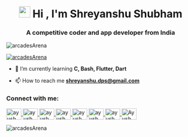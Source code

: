 <!--       -->
<h1 align="center">
    <img src="https://raw.githubusercontent.com/arcadesArena/arcadesArena/main/600px-Planetary_Gear_Animation.gif" width="30" height="30">
    Hi , I'm Shreyanshu Shubham
</h1>

<h3 align="center">
    A competitive coder and app developer from India
</h3>

<p align="left"> 
    <img src="https://komarev.com/ghpvc/?username=arcadesArena&label=Profile%20views&color=0e75b6&style=flat" alt="arcadesArena" /> 
</p>

<p align="left"> 
    <a href="https://github.com/ryo-ma/github-profile-trophy">
        <img src="https://github-profile-trophy.vercel.app/?username=arcadesArena&row=2&column=3&theme=dracula" alt="arcadesArena" />
    </a>
</p>

- 🌱 I’m currently learning **C, Bash, Flutter, Dart**

- 📫 How to reach me **shreyanshu.dps@gmail.com**

<h3 align="left">Connect with me:</h3>
<p align="left">
    <a href="https://twitter.com/ayushman_sinha_" target="blank">
        <img align="center" src="https://raw.githubusercontent.com/rahuldkjain/github-profile-readme-generator/master/src/images/icons/Social/twitter.svg" alt="ayushman_sinha_" height="30" width="40" />
    </a>
    <a href="https://linkedin.com/in/ayushman-sinha-1606" target="blank">
        <img align="center" src="https://raw.githubusercontent.com/rahuldkjain/github-profile-readme-generator/master/src/images/icons/Social/linked-in-alt.svg" alt="ayushman-sinha-1606" height="30" width="40" />
    </a>
    <a href="https://stackoverflow.com/users/ayushman-sinha" target="blank">
        <img align="center" src="https://raw.githubusercontent.com/rahuldkjain/github-profile-readme-generator/master/src/images/icons/Social/stack-overflow.svg" alt="ayushman-sinha" height="30" width="40" />
    </a>
    <a href="https://instagram.com/ayushmaan.sinha" target="blank">
        <img align="center" src="https://raw.githubusercontent.com/rahuldkjain/github-profile-readme-generator/master/src/images/icons/Social/instagram.svg" alt="ayushmaan.sinha" height="30" width="40" />
    </a>
    <a href="https://www.hackerrank.com/ayushman_sinhaa" target="blank">
        <img align="center" src="https://raw.githubusercontent.com/rahuldkjain/github-profile-readme-generator/master/src/images/icons/Social/hackerrank.svg" alt="ayushman_sinhaa" height="30" width="40" />
    </a>
    <a href="https://www.leetcode.com/ayushman_sinha" target="blank">
        <img align="center" src="https://raw.githubusercontent.com/rahuldkjain/github-profile-readme-generator/master/src/images/icons/Social/leet-code.svg" alt="ayushman_sinha" height="30" width="40" />
    </a>
    <a href="https://auth.geeksforgeeks.org/user/ayushmansinhaa" target="blank">
        <img align="center" src="https://raw.githubusercontent.com/rahuldkjain/github-profile-readme-generator/master/src/images/icons/Social/geeks-for-geeks.svg" alt="ayushmansinhaa" height="30" width="40" />
    </a>
    <a href="https://discord.gg/Ayushmaan.sinha#4688" target="blank">
        <img align="center" src="https://raw.githubusercontent.com/rahuldkjain/github-profile-readme-generator/master/src/images/icons/Social/discord.svg" alt="Ayushmaan.sinha#4688" height="30" width="40" />
    </a>
</p>
<p>
    <img align="center" src="https://github-readme-stats.vercel.app/api/top-langs?username=arcadesArena&show_icons=true&locale=en&layout=compact" alt="arcadesArena" />
</p>
